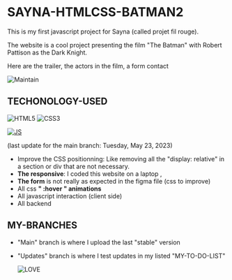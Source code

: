 # SAYNA-HTMLCSS-BATMAN2

This is my first javascript project for Sayna (called projet fil rouge).

The website is a cool project presenting the film "The Batman" with Robert Pattison as the Dark Knight.

Here are the trailer, the actors in the film, a form contact

![Maintain](https://img.shields.io/badge/Maintained%3F-yes-green.svg)

## TECHONOLOGY-USED

![HTML5](https://img.shields.io/badge/html5-%23E34F26.svg?style=for-the-badge&logo=html5&logoColor=white) ![CSS3](https://img.shields.io/badge/css3-%231572B6.svg?style=for-the-badge&logo=css3&logoColor=white)

[![JS](https://skillicons.dev/icons?i=js)](https://skillicons.dev)

(last update for the main branch: Tuesday, May 23, 2023)

- Improve the CSS positionning: Like removing all the "display: relative" in a section or div that are not necessary.
- **The responsive**: I coded this website on a laptop ,
- **The form** is not really as expected in the figma file (css to improve)
- All css **" :hover " animations**
- All javascript interaction (client side)
- All backend

## MY-BRANCHES

- "Main" branch is where I upload the last "stable" version
- "Updates" branch is where I test updates in my listed "MY-TO-DO-LIST"

  ![LOVE](http://ForTheBadge.com/images/badges/built-with-love.svg)
